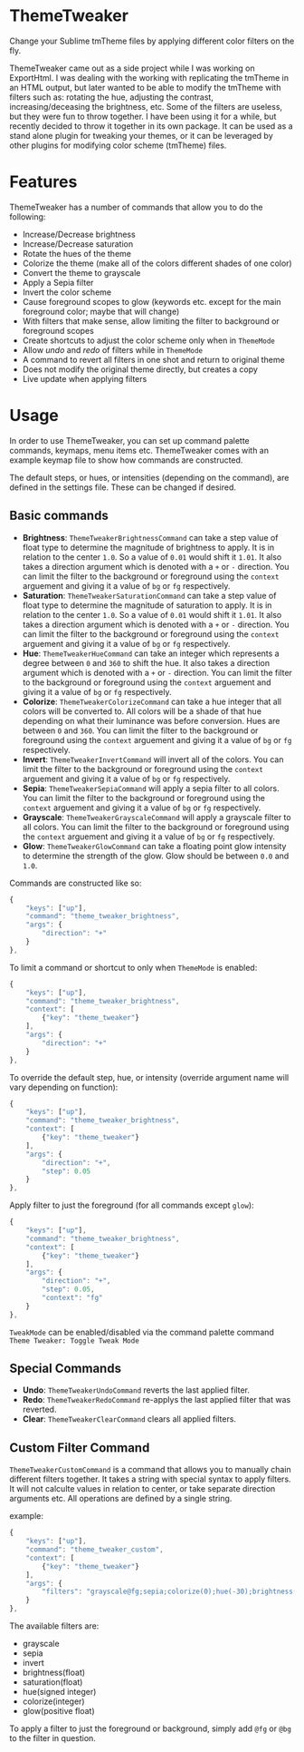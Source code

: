 # ThemeTweaker

Change your Sublime tmTheme files by applying different color filters on the fly.

ThemeTweaker came out as a side project while I was working on ExportHtml.  I was dealing with the working with replicating the tmTheme in an HTML output, but later wanted to be able to modify the tmTheme with filters such as: rotating the hue, adjusting the contrast, increasing/deceasing the brightness, etc.  Some of the filters are useless, but they were fun to throw together.  I have been using it for a while, but recently decided to throw it together in its own package.  It can be used as a stand alone plugin for tweaking your themes, or it can be leveraged by other plugins for modifying color scheme (tmTheme) files.

# Features

ThemeTweaker has a number of commands that allow you to do the following:
- Increase/Decrease brightness
- Increase/Decrease saturation
- Rotate the hues of the theme
- Colorize the theme (make all of the colors different shades of one color)
- Convert the theme to grayscale
- Apply a Sepia filter
- Invert the color scheme
- Cause foreground scopes to glow (keywords etc. except for the main foreground color; maybe that will change)
- With filters that make sense, allow limiting the filter to background or foreground scopes
- Create shortcuts to adjust the color scheme only when in `ThemeMode`
- Allow *undo* and *redo* of filters while in `ThemeMode`
- A command to revert all filters in one shot and return to original theme
- Does not modify the original theme directly, but creates a copy
- Live update when applying filters

# Usage

In order to use ThemeTweaker, you can set up command palette commands, keymaps, menu items etc.  ThemeTweaker comes with an example keymap file to show how commands are constructed.

The default steps, or hues, or intensities (depending on the command), are defined in the settings file.  These can be changed if desired.

## Basic commands
- **Brightness**: `ThemeTweakerBrightnessCommand` can take a step value of float type to determine the magnitude of brightness to apply.  It is in relation to the center `1.0`.  So a value of `0.01` would shift it `1.01`. It also takes a direction argument which is denoted with a `+` or `-` direction. You can limit the filter to the background or foreground using the `context` arguement and giving it a value of `bg` or `fg` respectively.
- **Saturation**: `ThemeTweakerSaturationCommand` can take a step value of float type to determine the magnitude of saturation to apply.  It is in relation to the center `1.0`.  So a value of `0.01` would shift it `1.01`. It also takes a direction argument which is denoted with a `+` or `-` direction.  You can limit the filter to the background or foreground using the `context` arguement and giving it a value of `bg` or `fg` respectively.
- **Hue**: `ThemeTweakerHueCommand` can take an integer which represents a degree between `0` and `360` to shift the hue.  It also takes a direction argument which is denoted with a `+` or `-` direction.  You can limit the filter to the background or foreground using the `context` arguement and giving it a value of `bg` or `fg` respectively.
- **Colorize**: `ThemeTweakerColorizeCommand` can take a hue integer that all colors will be converted to.  All colors will be a shade of that hue depending on what their luminance was before conversion. Hues are between `0` and `360`.  You can limit the filter to the background or foreground using the `context` arguement and giving it a value of `bg` or `fg` respectively.
- **Invert**: `ThemeTweakerInvertCommand` will invert all of the colors.  You can limit the filter to the background or foreground using the `context` arguement and giving it a value of `bg` or `fg` respectively.
- **Sepia**: `ThemeTweakerSepiaCommand` will apply a sepia filter to all colors.  You can limit the filter to the background or foreground using the `context` arguement and giving it a value of `bg` or `fg` respectively.
- **Grayscale**: `ThemeTweakerGrayscaleCommand` will apply a grayscale filter to all colors.  You can limit the filter to the background or foreground using the `context` arguement and giving it a value of `bg` or `fg` respectively.
- **Glow**: `ThemeTweakerGlowCommand` can take a floating point glow intensity to determine the strength of the glow.  Glow should be between `0.0` and `1.0`.

Commands are constructed like so:
```javascript
{
    "keys": ["up"],
    "command": "theme_tweaker_brightness",
    "args": {
        "direction": "+"
    }
},
```

To limit a command or shortcut to only when `ThemeMode` is enabled:
```javascript
{
    "keys": ["up"],
    "command": "theme_tweaker_brightness",
    "context": [
        {"key": "theme_tweaker"}
    ],
    "args": {
        "direction": "+"
    }
},
```

To override the default step, hue, or intensity (override argument name will vary depending on function):
```javascript
{
    "keys": ["up"],
    "command": "theme_tweaker_brightness",
    "context": [
        {"key": "theme_tweaker"}
    ],
    "args": {
        "direction": "+",
        "step": 0.05
    }
},
```

Apply filter to just the foreground (for all commands except `glow`):
```javascript
{
    "keys": ["up"],
    "command": "theme_tweaker_brightness",
    "context": [
        {"key": "theme_tweaker"}
    ],
    "args": {
        "direction": "+",
        "step": 0.05,
        "context": "fg"
    }
},
```

`TweakMode` can be enabled/disabled via the command palette command `Theme Tweaker: Toggle Tweak Mode`

## Special Commands
- **Undo**: `ThemeTweakerUndoCommand` reverts the last applied filter.
- **Redo**: `ThemeTweakerRedoCommand` re-applys the last applied filter that was reverted.
- **Clear**: `ThemeTweakerClearCommand` clears all applied filters.

## Custom Filter Command

`ThemeTweakerCustomCommand` is a command that allows you to manually chain different filters together.  It takes a string with special syntax to apply filters.  It will not calculte values in relation to center, or take separate direction arguments etc.  All operations are defined by a single string.

example:
```javascript
{
    "keys": ["up"],
    "command": "theme_tweaker_custom",
    "context": [
        {"key": "theme_tweaker"}
    ],
    "args": {
        "filters": "grayscale@fg;sepia;colorize(0);hue(-30);brightness(1.050000)@bg;saturation(0.900000);brightness(0.950000)"
    }
},
```

The available filters are:
- grayscale
- sepia
- invert
- brightness(float)
- saturation(float)
- hue(signed integer)
- colorize(integer)
- glow(positive float)

To apply a filter to just the foreground or background, simply add `@fg` or `@bg` to the filter in question.
